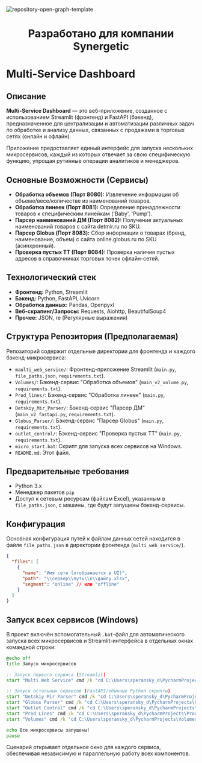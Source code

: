 ![repository-open-graph-template](https://github.com/user-attachments/assets/70e2eb36-caf4-44ea-a2c1-bdde02812284)
<h1><p align="center"><strong>Разработано для компании Synergetic</strong></p></h1>

# Multi-Service Dashboard

## Описание

**Multi-Service Dashboard** — это веб-приложение, созданное с использованием Streamlit (фронтенд) и FastAPI (бэкенд), предназначенное для централизации и автоматизации различных задач по обработке и анализу данных, связанных с продажами в торговых сетях (онлайн и офлайн).

Приложение предоставляет единый интерфейс для запуска нескольких микросервисов, каждый из которых отвечает за свою специфическую функцию, упрощая рутинные операции аналитиков и менеджеров.

## Основные Возможности (Сервисы)

* **Обработка объемов (Порт 8080):** Извлечение информации об объеме/весе/количестве из наименований товаров.
* **Обработка линеек (Порт 8081):** Определение принадлежности товаров к специфическим линейкам ('Baby', 'Pump').
* **Парсер наименований ДМ (Порт 8082):** Получение актуальных наименований товаров с сайта detmir.ru по SKU.
* **Парсер Globus (Порт 8083):** Сбор информации о товарах (бренд, наименование, объем) с сайта online.globus.ru по SKU (асинхронный).
* **Проверка пустых ТТ (Порт 8084):** Проверка наличия пустых адресов в справочниках торговых точек офлайн-сетей.

## Технологический стек

* **Фронтенд:** Python, Streamlit
* **Бэкенд:** Python, FastAPI, Uvicorn
* **Обработка данных:** Pandas, Openpyxl
* **Веб-скрапинг/Запросы:** Requests, Aiohttp, BeautifulSoup4
* **Прочее:** JSON, re (Регулярные выражения)

## Структура Репозитория (Предполагаемая)

Репозиторий содержит отдельные директории для фронтенда и каждого бэкенд-микросервиса:

* `maulti_web_service/`: Фронтенд-приложение Streamlit (`main.py`, `file_paths.json`, `requirements.txt`).
* `Volumes/`: Бэкенд-сервис "Обработка объемов" (`main_v2_volume.py`, `requirements.txt`).
* `Prod_lines/`: Бэкенд-сервис "Обработка линеек" (`main.py`, `requirements.txt`).
* `Detskiy_Mir_Parser/`: Бэкенд-сервис "Парсер ДМ" (`main_v2_fastapi.py`, `requirements.txt`).
* `Globus_Parser/`: Бэкенд-сервис "Парсер Globus" (`main.py`, `requirements.txt`).
* `outlet_control/`: Бэкенд-сервис "Проверка пустых ТТ" (`main.py`, `requirements.txt`).
* `micro_start.bat`: Скрипт для запуска всех сервисов на Windows.
* `README.md`: Этот файл.

## Предварительные требования

* Python 3.x
* Менеджер пакетов `pip`
* Доступ к сетевым ресурсам (файлам Excel), указанным в `file_paths.json`, с машины, где будут запущены бэкенд-сервисы.

## Конфигурация

Основная конфигурация путей к файлам данных сетей находится в файле `file_paths.json` в директории фронтенда (`multi_web_service/`).

```json
{
  "files": [
    {
      "name": "Имя сети (отображается в UI)",
      "path": "\\сервер\\путь\\к\\файлу.xlsx",
      "segment": "online" // или "offline"
    }
  ]
}
```

## Запуск всех сервисов (Windows)

В проект включён вспомогательный `.bat`-файл для автоматического запуска всех микросервисов и Streamlit-интерфейса в отдельных окнах командной строки:

```bat
@echo off
title Запуск микросервисов

:: Запуск первого сервиса (Streamlit)
start "Multi Web Service" cmd /k "cd C:\Users\speransky_d\PycharmProjects\maulti_web_service && streamlit run main.py"

:: Запуск остальных сервисов (FastAPI/обычные Python скрипты)
start "Detskiy Mir Parser" cmd /k "cd C:\Users\speransky_d\PycharmProjects\Detskiy_Mir_Parser && python main_v2_fastapi.py"
start "Globus Parser" cmd /k "cd C:\Users\speransky_d\PycharmProjects\Globus_Parser && python main.py"
start "Outlet Control" cmd /k "cd C:\Users\speransky_d\PycharmProjects\outlet_control && python main.py"
start "Prod Lines" cmd /k "cd C:\Users\speransky_d\PycharmProjects\Prod_lines && python main.py"
start "Volumes" cmd /k "cd C:\Users\speransky_d\PycharmProjects\Volumes && python main_v2_volume.py"

echo Все микросервисы запущены!
pause
```

Сценарий открывает отдельное окно для каждого сервиса, обеспечивая независимую и параллельную работу всех компонентов.
